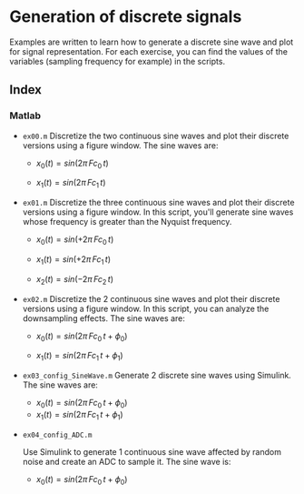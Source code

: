 Generation of discrete signals
==

Examples are written to learn how to generate a discrete sine wave and plot for signal representation. For each exercise, you can find the values of the variables (sampling frequency for example) in the scripts.

## Index

### Matlab

* `ex00.m`
  Discretize the two continuous sine waves and plot their discrete versions using a figure window. The sine waves are:

  * $x_0(t)=sin(2\pi \, Fc_0 \, t)$

  * $x_1(t)=sin(2\pi \, Fc_1 \, t)$

* `ex01.m`
  Discretize the three continuous sine waves and plot their discrete versions using a figure window. In this script, you'll generate sine waves whose frequency is greater than the Nyquist frequency. 

  * $x_0(t)=sin(+2\pi \, Fc_0 \, t)$

  * $x_1(t)=sin(+2\pi \, Fc_1 \, t)$
  * $x_2(t)=sin(-2\pi \, Fc_2 \, t)$

* `ex02.m`
  Discretize the 2 continuous sine waves and plot their discrete versions using a figure window. In this script, you can analyze the downsampling effects. The sine waves are: 

  * $x_0(t)=sin(2\pi \, Fc_0 \, t + \phi_0)$

  * $x_1(t)=sin(2\pi \, Fc_1 \, t + \phi_1)$

* `ex03_config_SineWave.m`
  Generate 2 discrete sine waves using Simulink. The sine waves are:

  - $x_0(t)=sin(2\pi \, Fc_0 \, t + \phi_0)$
  - $x_1(t)=sin(2\pi \, Fc_1 \, t + \phi_1)$

* `ex04_config_ADC.m`

  Use Simulink to generate 1 continuous sine wave affected by random noise and create an ADC to sample it. The sine wave is:

  - $x_0(t)=sin(2\pi \, Fc_0 \, t + \phi_0)$









